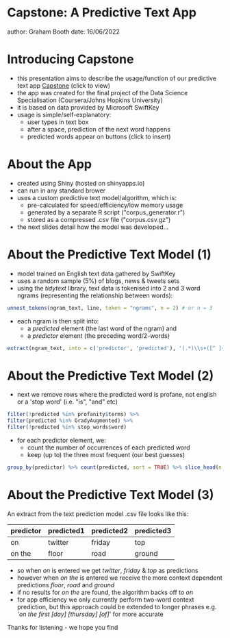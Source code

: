 Capstone: A Predictive Text App
========================================================
author: Graham Booth
date:  16/06/2022




Introducing Capstone
========================================================
- this presentation aims to describe the usage/function of our predictive text app  [Capstone](http://sidechained.shinyapps.io/DataScienceCapstone) (click to view)
- the app was created for the final project of the Data Science Specialisation (Coursera/Johns Hopkins University)
- it is based on data provided by Microsoft SwiftKey
- usage is simple/self-explanatory:
  - user types in text box
  - after a space, prediction of the next word happens 
  - predicted words appear on buttons (click to insert)

About the App
========================================================

- created using Shiny (hosted on shinyapps.io)
- can run in any standard brower
- uses a custom predictive text model/algorithm, which is:
  - pre-calculated for speed/efficiency/low memory usage
  - generated by a separate R script ("corpus_generator.r")
  - stored as a compressed .csv file ("corpus.csv.gz")
- the next slides detail how the model was developed...

About the Predictive Text Model (1)
========================================================

- model trained on English text data gathered by SwiftKey
- uses a random sample (5%) of blogs, news & tweets sets
- using the _tidytext_ library, text data is tokenised into 2 and 3 word ngrams (representing the relationship between words):

```r
unnest_tokens(ngram_text, line, token = "ngrams", n = 2) # or n = 3
```

- each ngram is then split into:
  - a _predicted_ element (the last word of the ngram) and
  - a _predictor_ element (the preceding word/2-words)


```r
extract(ngram_text, into = c('predictor', 'predicted'), '(.*)\\s+([^ ]+)$')
```

About the Predictive Text Model (2)
========================================================

- next we remove rows where the predicted word is profane, not english or a 'stop word' (i.e. "is", "and" etc)


```r
filter(!predicted %in% profanity$terms) %>% 
filter(predicted %in% GradyAugmented) %>% 
filter(!predicted %in% stop_words$word) 
```

- for each predictor element, we:
  - count the number of occurrences of each predicted word
  - keep (up to) the three most frequent (our best guesses)


```r
group_by(predictor) %>% count(predicted, sort = TRUE) %>% slice_head(n = 3) %>% select(-n)
```

About the Predictive Text Model (3)
========================================================

An extract from the text prediction model .csv file looks like this:
<table>
 <thead>
  <tr>
   <th style="text-align:left;"> predictor </th>
   <th style="text-align:left;"> predicted1 </th>
   <th style="text-align:left;"> predicted2 </th>
   <th style="text-align:left;"> predicted3 </th>
  </tr>
 </thead>
<tbody>
  <tr>
   <td style="text-align:left;"> on </td>
   <td style="text-align:left;"> twitter </td>
   <td style="text-align:left;"> friday </td>
   <td style="text-align:left;"> top </td>
  </tr>
  <tr>
   <td style="text-align:left;"> on the </td>
   <td style="text-align:left;"> floor </td>
   <td style="text-align:left;"> road </td>
   <td style="text-align:left;"> ground </td>
  </tr>
</tbody>
</table>

- so when _on_ is entered we get _twitter_, _friday_ & _top_ as predictions
- however when _on the_ is entered we receive the more context dependent predictions _floor_, _road_ and _ground_
- if no results for _on the_ are found, the algorithm backs off to  _on_
- for app efficiency we only currently perform two-word context prediction, but this approach could be extended to longer phrases e.g. '_on the first [day] [thursday] [of]_' for more accurate

Thanks for listening - we hope you find 
